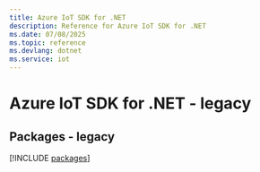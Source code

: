 ```yaml
---
title: Azure IoT SDK for .NET
description: Reference for Azure IoT SDK for .NET
ms.date: 07/08/2025
ms.topic: reference
ms.devlang: dotnet
ms.service: iot
---
```

# Azure IoT SDK for .NET - legacy
## Packages - legacy
[!INCLUDE [packages](iot-index.md)]